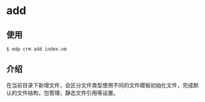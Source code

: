 # add

## 使用

    $ edp crm add index.vm

## 介绍

在当前目录下新增文件，会区分文件类型使用不同的文件模板初始化文件，完成默认的文件结构，包管理，静态文件引用等设置。
